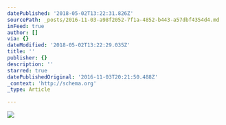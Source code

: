 ```yaml
---
datePublished: '2018-05-02T13:22:31.826Z'
sourcePath: _posts/2016-11-03-a98f2052-7f1a-4852-b443-a57dbf4354d4.md
inFeed: true
author: []
via: {}
dateModified: '2018-05-02T13:22:29.035Z'
title: ''
publisher: {}
description: ''
starred: true
datePublishedOriginal: '2016-11-03T20:21:50.488Z'
_context: 'http://schema.org'
_type: Article

---
```

![](https://the-grid-user-content.s3-us-west-2.amazonaws.com/19ab0480-b3a8-479a-9fcd-1d6c9967eb1f.jpg)